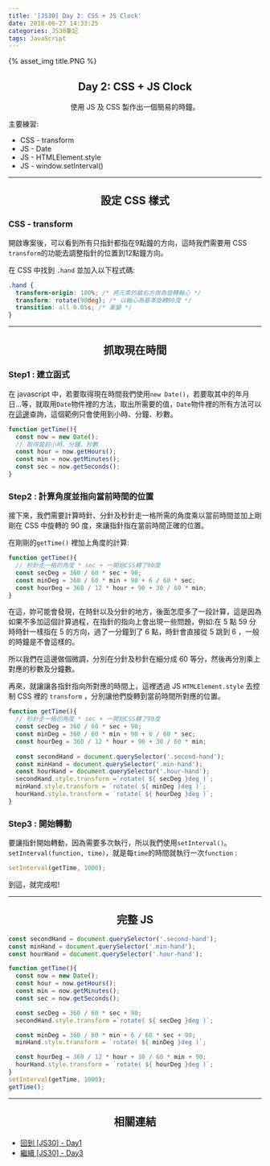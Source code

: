 ```yaml
---
title: '[JS30] Day 2: CSS + JS Clock'
date: 2018-06-27 14:33:25
categories: JS30筆記
tags: JavaScript
---
```


{% asset_img title.PNG %}

## <center>Day 2: CSS + JS Clock</center>
<center>使用 JS 及 CSS 製作出一個簡易的時鐘。</center>

主要練習:
* CSS - transform
* JS - Date
* JS - HTMLElement.style
* JS - window.setInterval()

---

## <center>設定 CSS 樣式</center>
### CSS - transform
開啟專案後，可以看到所有只指針都指在9點鐘的方向，這時我們需要用 CSS  `transform`的功能去調整指針的位置到12點鐘方向。

在 CSS 中找到 `.hand` 並加入以下程式碼:

```css
.hand {
  transform-origin: 100%; /* 將元素的最右方做為旋轉軸心 */
  transform: rotate(90deg); /* 以軸心為基準旋轉90度 */
  transition: all 0.05s; /* 漸變 */
}
```
---

##  <center>抓取現在時間</center>
### Step1 : 建立函式
在 javascript 中，若要取得現在時間我們使用`new Date()`，若要取其中的年月日...等，就取用`Date`物件裡的方法，取出所需要的值，`Date`物件裡的所有方法可以在[這邊](https://developer.mozilla.org/zh-TW/docs/Web/JavaScript/Reference/Global_Objects/Date)查詢，這個範例只會使用到小時、分鐘、秒數。

```js
function getTime(){
  const now = new Date();
  // 取得當前小時、分鐘、秒數
  const hour = now.getHours();
  const min = now.getMinutes();
  const sec = now.getSeconds();
}
```
### Step2 : 計算角度並指向當前時間的位置
接下來，我們需要計算時針、分針及秒針走一格所需的角度乘以當前時間並加上剛剛在 CSS 中旋轉的 90 度，來讓指針指在當前時間正確的位置。

在剛剛的`getTime()` 裡加上角度的計算:
```js
function getTime(){
  // 秒針走一格的角度 * sec + 一開始CSS轉了90度
  const secDeg = 360 / 60 * sec + 90;
  const minDeg = 360 / 60 * min + 90 + 6 / 60 * sec;
  const hourDeg = 360 / 12 * hour + 90 + 30 / 60 * min;
}
```
在這，妳可能會發現，在時針以及分針的地方，後面怎麼多了一段計算，這是因為如果不多加這個計算過程，在指針的指向上會出現一些問題，例如:在 5 點 59 分時時針一樣指在 5 的方向，過了一分鐘到了 6 點，時針會直接從 5 跳到 6 ，一般的時鐘是不會這樣的。

所以我們在這邊做個微調，分別在分針及秒針在細分成 60 等分，然後再分別乘上對應的秒數及分鐘數。

再來，就讓讓各指針指向所對應的時間上，這裡透過 JS `HTMLElement.style` 去控制 CSS 裡的 `transform` ，分別讓他們旋轉到當前時間所對應的位置。
```js
function getTime(){
  // 秒針走一格的角度 * sec + 一開始CSS轉了90度
  const secDeg = 360 / 60 * sec + 90;
  const minDeg = 360 / 60 * min + 90 + 6 / 60 * sec;
  const hourDeg = 360 / 12 * hour + 90 + 30 / 60 * min;
  
  const secondHand = document.querySelector('.second-hand');
  const minHand = document.querySelector('.min-hand');
  const hourHand = document.querySelector('.hour-hand');
  secondHand.style.transform =`rotate( ${ secDeg }deg )`;
  minHand.style.transform = `rotate( ${ minDeg }deg )`;
  hourHand.style.transform = `rotate( ${ hourDeg }deg )`;
}
```

### Step3 : 開始轉動

要讓指針開始轉動，因為需要多次執行，所以我們使用`setInterval()`。
`setInterval(function, time)`，就是每`time`的時間就執行一次`function` : 

```js
setInterval(getTime, 1000);
```
到這，就完成啦!

---

## <center>完整 JS</center>

```js
const secondHand = document.querySelector('.second-hand');
const minHand = document.querySelector('.min-hand');
const hourHand = document.querySelector('.hour-hand');

function getTime(){
  const now = new Date();
  const hour = now.getHours();
  const min = now.getMinutes();
  const sec = now.getSeconds();

  const secDeg = 360 / 60 * sec + 90;
  secondHand.style.transform =`rotate( ${ secDeg }deg )`;

  const minDeg = 360 / 60 * min + 6 / 60 * sec + 90;
  minHand.style.transform = `rotate( ${ minDeg }deg )`;

  const hourDeg = 360 / 12 * hour + 30 / 60 * min + 90;
  hourHand.style.transform = `rotate( ${ hourDeg }deg )`;
}
setInterval(getTime, 1000);
getTime();
```

---

## <center>相關連結</center>

* [回到 [JS30] - Day1](https://yehjing.github.io/Blog/2018/js30-1.html/)
* [繼續 [JS30] - Day3](https://yehjing.github.io/Blog/2018/js30-3.html/)

